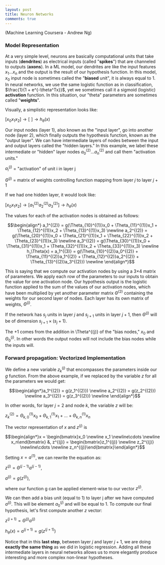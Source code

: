 ```yaml
---
layout: post
title: Neuron Networks
comments: true
---
```

(Machine Learning Coursera - Andrew Ng)

### Model Representation

 At a very simple level, neurons are basically computational units that take inputs (__dendrites__) as electrical inputs (called "__spikes__") that are channeled to outputs (__axons__). In a ML model, our dendrites are like the input features $x_1 ... x_n$ and the output is the result of our hypothesis function. In this model, $x_0$ input node is sometimes called the "__biased__ unit", it is always equal to 1. In neural networks, we use the same logistic function as in classification, $\frac{1}{1 + e^{-\theta^Tx}}$, yet we sometimes call it a sigmoid (logistic) __activation__ function. In this situation, our "theta" parameters are sometimes called "__weights__".

Visually, a simplistic representation looks like:

$[x_0 x_1 x_2] \longrightarrow [\,\,] \longrightarrow h_\theta(x)$

Our input nodes (layer 1), also known as the "input layer", go into another node (layer 2), which finally outputs the hypothesis function, known as the "output layer". We can have intermediate layers of nodes between the input and output layers called the "hidden layers." In this example, we label these intermediate or "hidden" layer nodes $a_0^{(2)}...a_n^{(2)}$ and call them "activation units."

$a_i^{(j)}$ = "activation" of unit i in layer j

$\Theta^(j)$ = matrix of weights controlling function mapping from layer $j$ to layer $j+1$

If we had one hidden layer, it would look like:

$[x_0 x_1 x_2] \longrightarrow [a_1^{(2)}a_2^{(2)}a_3^{(2)}] \longrightarrow h_\theta(x)$

The values for each of the activation nodes is obtained as follows:

$$\begin{align*} a_1^{(2)} = g(\Theta_{10}^{(1)}x_0 + \Theta_{11}^{(1)}x_1 + \Theta_{12}^{(1)}x_2 + \Theta_{13}^{(1)}x_3) \newline a_2^{(2)} = g(\Theta_{20}^{(1)}x_0 + \Theta_{21}^{(1)}x_1 + \Theta_{22}^{(1)}x_2 + \Theta_{23}^{(1)}x_3) \newline a_3^{(2)} = g(\Theta_{30}^{(1)}x_0 + \Theta_{31}^{(1)}x_1 + \Theta_{32}^{(1)}x_2 + \Theta_{33}^{(1)}x_3) \newline h_\Theta(x) = a_1^{(3)} = g(\Theta_{10}^{(2)}a_0^{(2)} + \Theta_{11}^{(2)}a_1^{(2)} + \Theta_{12}^{(2)}a_2^{(2)} + \Theta_{13}^{(2)}a_3^{(2)}) \newline \end{align*}$$

This is saying that we compute our activation nodes by using a 3×4 matrix of parameters. We apply each row of the parameters to our inputs to obtain the value for one activation node. Our hypothesis output is the logistic function applied to the sum of the values of our activation nodes, which have been multiplied by yet another parameter matrix $\Theta^{(2)}$ containing the weights for our second layer of nodes. Each layer has its own matrix of weights, $\Theta^{(j)}$.

If the network has $s_j$ units in layer $j$ and $s_{j+1}$ units in layer $j+1$, then $\Theta^(j)$ will be of dimension $s_{j+1} \times (s_j +1)$.

The $+1$ comes from the addition in \Theta^{(j)} of the "bias nodes," $x_0$ and $\Theta_0^{(j)}$. In other words the output nodes will not include the bias nodes while the inputs will.

### Forward propagation: Vectorized Implementation

We define a new variable $z_k^{(j)}$ that encompasses the parameters inside our $g$ function. From the above example, if we replaced by the variable $z$ for all the parameters we would get:

$$\begin{align*}a_1^{(2)} = g(z_1^{(2)}) \newline a_2^{(2)} = g(z_2^{(2)}) \newline a_3^{(2)} = g(z_3^{(2)}) \newline \end{align*}$$

In other words, for layer $j=2$ and node $k$, the variable $z$ will be:

$z_k^{(2)} = \Theta_{k,0}^{(1)}x_0 + \Theta_{k,1}^{(1)}x_1 + ... + \Theta_{k,n}^{(1)}x_n$

The vector representation of $x$ and $z^{(j)}$ is

$$\begin{align*}x = \begin{bmatrix}x_0 \newline x_1 \newline\cdots \newline x_n\end{bmatrix} &, z^{(j)} = \begin{bmatrix}z_1^{(j)} \newline z_2^{(j)} \newline\cdots \newline z_n^{(j)}\end{bmatrix}\end{align*}$$

Setting $x=a^{(1)}$, we can rewrite the equation as:

$z^{(j)} = \Theta^{(j-1)}a^{(j-1)}$,

$a^{(j)} = g(z^{(j)})$,

where our function g can be applied element-wise to our vector $z^{(j)}$.

We can then add a bias unit (equal to 1) to layer j after we have computed $a^{(j)}$. This will be element $a_0^{(j)}$ and will be equal to 1. To compute our final hypothesis, let's first compute another $z$ vector:

$z^{(j+1)} = \Theta^{(j)}a^{(j)}$

$h_\theta(x) = a^{(j+1)} = g(z^{(j+1)})$

Notice that in this __last step__, between layer $j$ and layer $j+1$, we are doing __exactly the same thing__ as we did in logistic regression. Adding all these intermediate layers in neural networks allows us to more elegantly produce interesting and more complex non-linear hypotheses.
